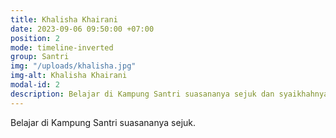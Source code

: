 ```yaml
---
title: Khalisha Khairani
date: 2023-09-06 09:50:00 +07:00
position: 2
mode: timeline-inverted
group: Santri
img: "/uploads/khalisha.jpg"
img-alt: Khalisha Khairani
modal-id: 2
description: Belajar di Kampung Santri suasananya sejuk dan syaikhahnya masyaAllah.
---
```

Belajar di Kampung Santri suasananya sejuk.